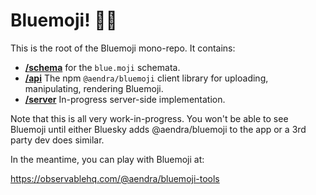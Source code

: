 # Bluemoji! 💙🦋

This is the root of the Bluemoji mono-repo. It contains:

- **[/schema](schema/)** for the `blue.moji` schemata.
- **[/api](api/)** The npm `@aendra/bluemoji` client library for uploading, manipulating, rendering Bluemoji.
- **[/server](server/)** In-progress server-side implementation.

Note that this is all very work-in-progress. You won't be able to see Bluemoji until
either Bluesky adds @aendra/bluemoji to the app or a 3rd party dev does similar.

In the meantime, you can play with Bluemoji at:

https://observablehq.com/@aendra/bluemoji-tools
